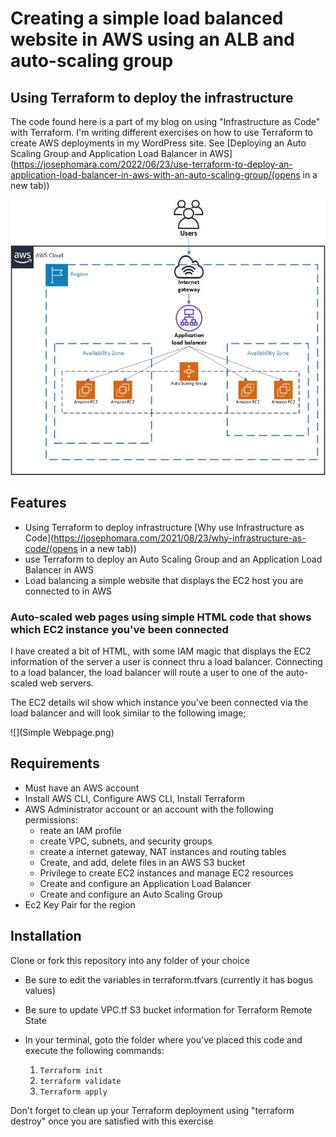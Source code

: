 # Creating a simple load balanced website in AWS using an ALB and auto-scaling group

## Using Terraform to deploy the infrastructure
The code found here is a part of my blog on using "Infrastructure as Code" with Terraform.  I'm writing different exercises on how to use Terraform to create AWS deployments in my WordPress site.  See [Deploying an Auto Scaling Group and Application Load Balancer in AWS](https://josephomara.com/2022/06/23/use-terraform-to-deploy-an-application-load-balancer-in-aws-with-an-auto-scaling-group/(opens in a new tab))

![](https://github.com/surfingjoe/ALB_ASG_Website_using_NAT_instances/blob/master/Load%20Balancedand%20scalable%20Simple%20Website.jpg)

## Features
* Using Terraform to deploy infrastructure [Why use Infrastructure as Code](https://josephomara.com/2021/08/23/why-infrastructure-as-code/(opens in a new tab))
* use Terraform to deploy an Auto Scaling Group and an Application Load Balancer in AWS
* Load balancing a simple website that displays the EC2 host you are connected to in AWS

### Auto-scaled web pages using simple HTML code that shows which EC2 instance you've been connected
I have created a bit of HTML, with some IAM magic that displays the EC2 information of the server a user is connect thru a load balancer.
Connecting to a load balancer, the load balancer will route a user to one of the auto-scaled web servers.  

The EC2 details wil show which instance you've been connected via the load balancer and will look similar to the following image;

![](Simple Webpage.png)
## Requirements

- Must have an AWS account
- Install AWS CLI, Configure AWS CLI, Install Terraform
- AWS Administrator account or an account with the following permissions:
  - reate an IAM profile
  - create VPC, subnets, and security groups
  - create a internet gateway, NAT instances and routing tables
  - Create, and add, delete files in an AWS S3 bucket
  - Privilege to create EC2 instances and manage EC2 resources
  - Create and configure an Application Load Balancer
  - Create and configure an Auto Scaling Group
- Ec2 Key Pair for the region


## Installation
 Clone or fork this repository into any folder of your choice

* Be sure to edit the variables in terraform.tfvars (currently it has bogus values)
* Be sure to update VPC.tf S3 bucket information for Terraform Remote State

* In your terminal, goto the folder where you've placed this code and execute the following commands:

   1. `Terraform init`
   2. `terraform validate`
   3. `Terraform apply`

Don't forget to clean up your Terraform deployment using "terraform destroy" once you are satisfied with this exercise


